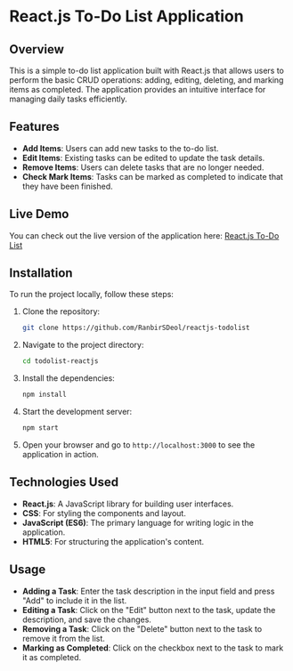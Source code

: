 # React.js To-Do List Application

## Overview

This is a simple to-do list application built with React.js that allows users to perform the basic CRUD operations: adding, editing, deleting, and marking items as completed. The application provides an intuitive interface for managing daily tasks efficiently.

## Features

- **Add Items**: Users can add new tasks to the to-do list.
- **Edit Items**: Existing tasks can be edited to update the task details.
- **Remove Items**: Users can delete tasks that are no longer needed.
- **Check Mark Items**: Tasks can be marked as completed to indicate that they have been finished.

## Live Demo

You can check out the live version of the application here: [React.js To-Do List](https://todolist-reactjs-2024.netlify.app/)

## Installation

To run the project locally, follow these steps:

1. Clone the repository:
   ```bash
   git clone https://github.com/RanbirSDeol/reactjs-todolist
   ```
2. Navigate to the project directory:
   ```bash
   cd todolist-reactjs
   ```
3. Install the dependencies:
   ```bash
   npm install
   ```
4. Start the development server:
   ```bash
   npm start
   ```
5. Open your browser and go to `http://localhost:3000` to see the application in action.

## Technologies Used

- **React.js**: A JavaScript library for building user interfaces.
- **CSS**: For styling the components and layout.
- **JavaScript (ES6)**: The primary language for writing logic in the application.
- **HTML5**: For structuring the application's content.

## Usage

- **Adding a Task**: Enter the task description in the input field and press "Add" to include it in the list.
- **Editing a Task**: Click on the "Edit" button next to the task, update the description, and save the changes.
- **Removing a Task**: Click on the "Delete" button next to the task to remove it from the list.
- **Marking as Completed**: Click on the checkbox next to the task to mark it as completed.
